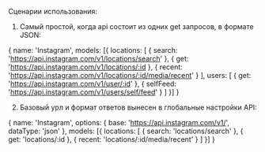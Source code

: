 Сценарии использования:

1. Самый простой, когда api состоит из одних get запросов, в формате JSON:

{
	name: 'Instagram',
	models: [{
		locations: [
			{ search: 'https://api.instagram.com/v1/locations/search' },
            { get: 'https://api.instagram.com/v1/locations/:id },
            { recent: 'https://api.instagram.com/v1/locations/:id/media/recent' }
		],
		users: [
			{ get: 'https://api.instagram.com/v1/user/:id' },
			{ selfFeed: 'https://api.instagram.com/v1/users/self/feed' }
		]
	}]
}

2. Базовый урл и формат ответов вынесен в глобальные настройки API:

{
	name: 'Instagram',
	options: {
		base: 'https://api.instagram.com/v1/',
		dataType: 'json'
	},
	models: [{
		locations: [
			{ search: 'locations/search' },
            { get: 'locations/:id },
            { recent: 'locations/:id/media/recent' }
		]
	}]
}